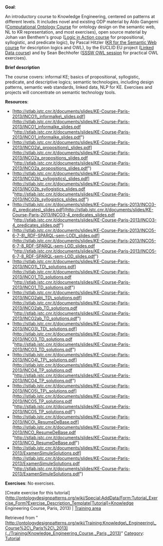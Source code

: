 __Goal__:


An introductory course to Knowledge Engineering, centered on patterns at different levels. It includes novel and existing ODP material by Aldo Gangemi ([Computational Ontology Course](../Training/PhD_Course_on_Computational_Ontologies_@_University_of_Bologna_2011 "http://ontologydesignpatterns.org/wiki/Training:PhD_Course_on_Computational_Ontologies_%40_University_of_Bologna_2011") for ontology design on the semantic web, NL to KR representation, and most exercises), open source material by Johan van Benthem's group ([Logic in Action course](http://staff.science.uva.nl/~jaspars/logicinaction/ "http://staff.science.uva.nl/~jaspars/logicinaction/") for propositional, syllogistic, and predicate logic), by Pascal Hitzler ([KR for the Semantic Web course](http://www.semantic-web-book.org/page/KR4SW-12 "http://www.semantic-web-book.org/page/KR4SW-12") for description logics and OWL), by the EUCLID EU project ([Linked Data course](http://euclid-project.eu/ "http://euclid-project.eu/")) and by Sean Bechhofer ([SSSW OWL session](http://mowl-power.cs.man.ac.uk/2011/07/sssw/ "http://mowl-power.cs.man.ac.uk/2011/07/sssw/") for practical OWL exercises).


__Brief description__


The course covers: informal KE; basics of propositional, syllogistic, predicate, and descriptive logics; semantic technologies, including design patterns, semantic web standards, linked data, NLP for KE. Exercises and projects will concentrate on semantic technology tools.




__Resources__:



* [http://stlab.istc.cnr.it/documents/slides/KE-Course-Paris-2013/INCO1\_informalke\_slides.pdf](http://stlab.istc.cnr.it/documents/slides/KE-Course-Paris-2013/INCO1_informalke_slides.pdf "http://stlab.istc.cnr.it/documents/slides/KE-Course-Paris-2013/INCO1_informalke_slides.pdf")
* [http://stlab.istc.cnr.it/documents/slides/KE-Course-Paris-2013/INCO2a\_propositions\_slides.pdf](http://stlab.istc.cnr.it/documents/slides/KE-Course-Paris-2013/INCO2a_propositions_slides.pdf "http://stlab.istc.cnr.it/documents/slides/KE-Course-Paris-2013/INCO2a_propositions_slides.pdf")
* [http://stlab.istc.cnr.it/documents/slides/KE-Course-Paris-2013/INCO2b\_syllogistics\_slides.pdf](http://stlab.istc.cnr.it/documents/slides/KE-Course-Paris-2013/INCO2b_syllogistics_slides.pdf "http://stlab.istc.cnr.it/documents/slides/KE-Course-Paris-2013/INCO2b_syllogistics_slides.pdf")
* [http://stlab.istc.cnr.it/documents/slides/KE-Course-Paris-2013/INCO3-4\_predicates\_slides.pdf](http://stlab.istc.cnr.it/documents/slides/KE-Course-Paris-2013/INCO3-4_predicates_slides.pdf "http://stlab.istc.cnr.it/documents/slides/KE-Course-Paris-2013/INCO3-4_predicates_slides.pdf")
* [http://stlab.istc.cnr.it/documents/slides/KE-Course-Paris-2013/INCO5-6-7-8\_RDF-SPARQL-sem-LOD\_slides.pdf](http://stlab.istc.cnr.it/documents/slides/KE-Course-Paris-2013/INCO5-6-7-8_RDF-SPARQL-sem-LOD_slides.pdf "http://stlab.istc.cnr.it/documents/slides/KE-Course-Paris-2013/INCO5-6-7-8_RDF-SPARQL-sem-LOD_slides.pdf")
* [http://stlab.istc.cnr.it/documents/slides/KE-Course-Paris-2013/INCO1\_TD\_solutions.pdf](http://stlab.istc.cnr.it/documents/slides/KE-Course-Paris-2013/INCO1_TD_solutions.pdf "http://stlab.istc.cnr.it/documents/slides/KE-Course-Paris-2013/INCO1_TD_solutions.pdf")
* [http://stlab.istc.cnr.it/documents/slides/KE-Course-Paris-2013/INCO2ab\_TD\_solutions.pdf](http://stlab.istc.cnr.it/documents/slides/KE-Course-Paris-2013/INCO2ab_TD_solutions.pdf "http://stlab.istc.cnr.it/documents/slides/KE-Course-Paris-2013/INCO2ab_TD_solutions.pdf")
* [http://stlab.istc.cnr.it/documents/slides/KE-Course-Paris-2013/INCO3\_TD\_solutions.pdf](http://stlab.istc.cnr.it/documents/slides/KE-Course-Paris-2013/INCO3_TD_solutions.pdf "http://stlab.istc.cnr.it/documents/slides/KE-Course-Paris-2013/INCO3_TD_solutions.pdf")
* [http://stlab.istc.cnr.it/documents/slides/KE-Course-Paris-2013/INCO4\_TP\_solutions.pdf](http://stlab.istc.cnr.it/documents/slides/KE-Course-Paris-2013/INCO4_TP_solutions.pdf "http://stlab.istc.cnr.it/documents/slides/KE-Course-Paris-2013/INCO4_TP_solutions.pdf")
* [http://stlab.istc.cnr.it/documents/slides/KE-Course-Paris-2013/INCO5\_TP\_solutions.pdf](http://stlab.istc.cnr.it/documents/slides/KE-Course-Paris-2013/INCO5_TP_solutions.pdf "http://stlab.istc.cnr.it/documents/slides/KE-Course-Paris-2013/INCO5_TP_solutions.pdf")
* [http://stlab.istc.cnr.it/documents/slides/KE-Course-Paris-2013/INCO\_ResumeDeBase.pdf](http://stlab.istc.cnr.it/documents/slides/KE-Course-Paris-2013/INCO_ResumeDeBase.pdf "http://stlab.istc.cnr.it/documents/slides/KE-Course-Paris-2013/INCO_ResumeDeBase.pdf")
* [http://stlab.istc.cnr.it/documents/slides/KE-Course-Paris-2013/ExamenSimuleSolutions.pdf](http://stlab.istc.cnr.it/documents/slides/KE-Course-Paris-2013/ExamenSimuleSolutions.pdf "http://stlab.istc.cnr.it/documents/slides/KE-Course-Paris-2013/ExamenSimuleSolutions.pdf")


__Exercises__:
No exercises.



[Create exercise for this tutorial](http://ontologydesignpatterns.org/wiki/Special:AddData/Form:Tutorial_Exercise_Form?Exercise_Description_Template[Tutorial]=Knowledge Engineering Course, Paris, 2013) | [Training area](../Training/Main "Training:Main")



Retrieved from "[http://ontologydesignpatterns.org/wiki/Training:Knowledge\_Engineering\_Course%2C\_Paris%2C\_2013](../Training/Knowledge_Engineering_Course,_Paris,_2013)"
 [Category](http://ontologydesignpatterns.org/wiki/Special:Categories "Special:Categories"): [Tutorial](../Category/Tutorial "Category:Tutorial")